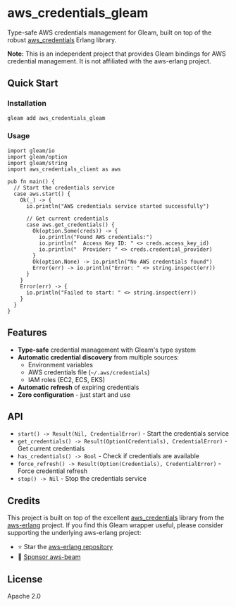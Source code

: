# aws_credentials_gleam

Type-safe AWS credentials management for Gleam, built on top of the robust [aws_credentials](https://hex.pm/packages/aws_credentials) Erlang library.

**Note:** This is an independent project that provides Gleam bindings for AWS credential management. It is not affiliated with the aws-erlang project.

## Quick Start

### Installation

```sh
gleam add aws_credentials_gleam
```

### Usage

```gleam
import gleam/io
import gleam/option
import gleam/string
import aws_credentials_client as aws

pub fn main() {
  // Start the credentials service
  case aws.start() {
    Ok(_) -> {
      io.println("AWS credentials service started successfully")
      
      // Get current credentials
      case aws.get_credentials() {
        Ok(option.Some(creds)) -> {
          io.println("Found AWS credentials:")
          io.println("  Access Key ID: " <> creds.access_key_id)
          io.println("  Provider: " <> creds.credential_provider)
        }
        Ok(option.None) -> io.println("No AWS credentials found")
        Error(err) -> io.println("Error: " <> string.inspect(err))
      }
    }
    Error(err) -> {
      io.println("Failed to start: " <> string.inspect(err))
    }
  }
}
```

## Features

- **Type-safe** credential management with Gleam's type system
- **Automatic credential discovery** from multiple sources:
  - Environment variables
  - AWS credentials file (`~/.aws/credentials`)
  - IAM roles (EC2, ECS, EKS)
- **Automatic refresh** of expiring credentials
- **Zero configuration** - just start and use

## API

- `start() -> Result(Nil, CredentialError)` - Start the credentials service
- `get_credentials() -> Result(Option(Credentials), CredentialError)` - Get current credentials
- `has_credentials() -> Bool` - Check if credentials are available
- `force_refresh() -> Result(Option(Credentials), CredentialError)` - Force credential refresh
- `stop() -> Nil` - Stop the credentials service

## Credits

This project is built on top of the excellent [aws_credentials](https://hex.pm/packages/aws_credentials) library from the [aws-erlang](https://github.com/aws-beam/aws-erlang) project. If you find this Gleam wrapper useful, please consider supporting the underlying aws-erlang project:

- ⭐ Star the [aws-erlang repository](https://github.com/aws-beam/aws-erlang)
- 💖 [Sponsor aws-beam](https://github.com/sponsors/aws-beam)

## License

Apache 2.0